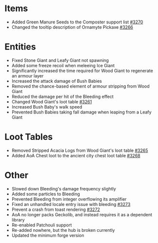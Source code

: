 # Items
* Added Green Manure Seeds to the Composter support list [#3270](https://github.com/Tslat/Advent-Of-Ascension/issues/3270 "Github Issue #3270")
* Changed the tooltip description of Ornamyte Pickaxe [#3266](https://github.com/Tslat/Advent-Of-Ascension/issues/3266 "Github Issue #3266")

# Entities
* Fixed Stone Giant and Leafy Giant not spawning
* Added some freeze recoil when meleeing Ice Giant
* Significantly increased the time required for Wood Giant to regenerate an armour layer
* Increased the attack damage of Bush Babies
* Removed the chance-based element of armour stripping from Wood Giant
* Reduced the damage per hit of the Bleeding effect
* Changed Wood Giant's loot table [#3261](https://github.com/Tslat/Advent-Of-Ascension/issues/3261 "Github Issue #3261")
* Increased Bush Baby's walk speed
* Prevented Bush Babies taking fall damage when leaping from a Leafy Giant

# Loot Tables
* Removed Stripped Acacia Logs from Wood Giant's loot table [#3265](https://github.com/Tslat/Advent-Of-Ascension/issues/3265 "Github Issue #3265")
* Added AoA Chest loot to the ancient city chest loot table [#3268](https://github.com/Tslat/Advent-Of-Ascension/issues/3268 "Github Issue #3268")

# Other
* Slowed down Bleeding's damage frequency slightly
* Added some particles to Bleeding
* Prevented Bleeding from integer overflowing its amplifier
* Fixed an unhandled locale entry issue with bleeding [#3273](https://github.com/Tslat/Advent-Of-Ascension/issues/3273 "Github Issue #3273")
* Prevent a crash from toast rendering [#3272](https://github.com/Tslat/Advent-Of-Ascension/issues/3272 "Github Issue #3272")
* AoA no longer packs Geckolib, and instead requires it as a dependent library
* Re-enabled Patchouli support
* Re-added nowhere, but the hub is broken currently
* Updated the minimum forge version